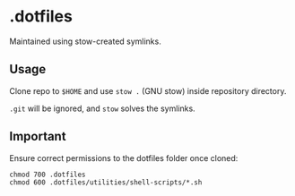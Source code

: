 # .dotfiles

Maintained using stow-created symlinks.

## Usage
Clone repo to `$HOME` and use `stow .` (GNU stow) inside repository directory.

`.git` will be ignored, and `stow` solves the symlinks.  

## Important
Ensure correct permissions to the dotfiles folder once cloned:
```
chmod 700 .dotfiles
chmod 600 .dotfiles/utilities/shell-scripts/*.sh
```
